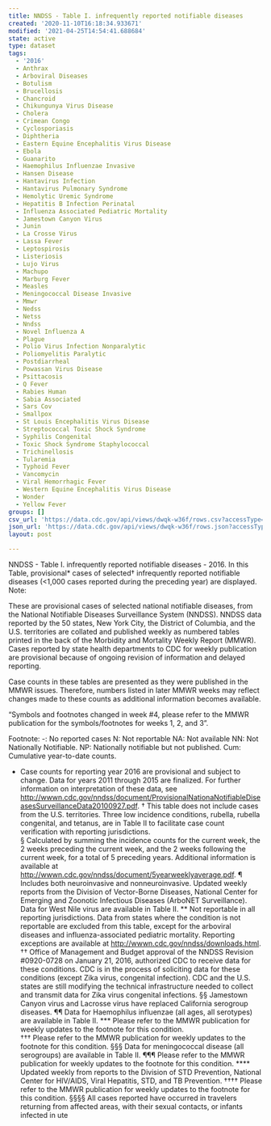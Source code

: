 ```yaml
---
title: NNDSS - Table I. infrequently reported notifiable diseases
created: '2020-11-10T16:18:34.933671'
modified: '2021-04-25T14:54:41.688684'
state: active
type: dataset
tags:
  - '2016'
  - Anthrax
  - Arboviral Diseases
  - Botulism
  - Brucellosis
  - Chancroid
  - Chikungunya Virus Disease
  - Cholera
  - Crimean Congo
  - Cyclosporiasis
  - Diphtheria
  - Eastern Equine Encephalitis Virus Disease
  - Ebola
  - Guanarito
  - Haemophilus Influenzae Invasive
  - Hansen Disease
  - Hantavirus Infection
  - Hantavirus Pulmonary Syndrome
  - Hemolytic Uremic Syndrome
  - Hepatitis B Infection Perinatal
  - Influenza Associated Pediatric Mortality
  - Jamestown Canyon Virus
  - Junin
  - La Crosse Virus
  - Lassa Fever
  - Leptospirosis
  - Listeriosis
  - Lujo Virus
  - Machupo
  - Marburg Fever
  - Measles
  - Meningococcal Disease Invasive
  - Mmwr
  - Nedss
  - Netss
  - Nndss
  - Novel Influenza A
  - Plague
  - Polio Virus Infection Nonparalytic
  - Poliomyelitis Paralytic
  - Postdiarrheal
  - Powassan Virus Disease
  - Psittacosis
  - Q Fever
  - Rabies Human
  - Sabia Associated
  - Sars Cov
  - Smallpox
  - St Louis Encephalitis Virus Disease
  - Streptococcal Toxic Shock Syndrome
  - Syphilis Congenital
  - Toxic Shock Syndrome Staphylococcal
  - Trichinellosis
  - Tularemia
  - Typhoid Fever
  - Vancomycin
  - Viral Hemorrhagic Fever
  - Western Equine Encephalitis Virus Disease
  - Wonder
  - Yellow Fever
groups: []
csv_url: 'https://data.cdc.gov/api/views/dwqk-w36f/rows.csv?accessType=DOWNLOAD'
json_url: 'https://data.cdc.gov/api/views/dwqk-w36f/rows.json?accessType=DOWNLOAD'
layout: post

---
```

NNDSS - Table I. infrequently reported notifiable diseases - 2016.  In this Table, provisional* cases of selected† infrequently reported notifiable diseases (<1,000 cases reported during the preceding year) are displayed.  
Note:

These are provisional cases of selected national notifiable diseases, from the National Notifiable Diseases Surveillance System (NNDSS). NNDSS data reported by the 50 states, New York City, the District of Columbia, and the U.S. territories are collated and published weekly as numbered tables printed in the back of the Morbidity and Mortality Weekly Report (MMWR). Cases reported by state health departments to CDC for weekly publication are provisional because of ongoing revision of information and delayed reporting. 

Case counts in these tables are presented as they were published in the MMWR issues. Therefore, numbers listed in later MMWR weeks may reflect changes made to these counts as additional information becomes available. 

“Symbols and footnotes changed in week #4, please refer to the MMWR publication for the symbols/footnotes for weeks 1, 2, and 3”.

Footnote:
-: No reported cases    N: Not reportable    NA: Not available NN: Not Nationally Notifiable.  NP:  Nationally notifiable but not published.    Cum: Cumulative year-to-date counts.
* Case counts for reporting year 2016 are provisional and subject to change.  Data for years 2011 through 2015 are finalized. For further information on interpretation of these data, see http://wwwn.cdc.gov/nndss/document/ProvisionalNationaNotifiableDiseasesSurveillanceData20100927.pdf. 
† This table does not include cases from the U.S. territories. Three low incidence conditions, rubella, rubella congenital, and tetanus, are in Table II to facilitate case count verification with reporting jurisdictions.  
§ Calculated by summing the incidence counts for the current week, the 2 weeks preceding the current week, and the 2 weeks following the current week, for a total of 5 preceding years.  Additional information is available at http://wwwn.cdc.gov/nndss/document/5yearweeklyaverage.pdf. 
¶ Includes both neuroinvasive and nonneuroinvasive. Updated weekly reports from the Division of Vector-Borne Diseases, National Center for Emerging and Zoonotic Infectious Diseases (ArboNET Surveillance). Data for West Nile virus are available in Table II. 
** Not reportable in all reporting jurisdictions. Data from states where the condition is not reportable are excluded from this table, except for the arboviral diseases and influenza-associated pediatric mortality. Reporting exceptions are available at http://wwwn.cdc.gov/nndss/downloads.html.
†† Office of Management and Budget approval of the NNDSS Revision #0920-0728 on January 21, 2016, authorized CDC to receive data for these conditions. CDC is in the process
of soliciting data for these conditions (except Zika virus, congenital infection). CDC and the U.S. states are still modifying the technical infrastructure needed to collect and transmit data for Zika virus congenital infections.
§§ Jamestown Canyon virus and Lacrosse virus have replaced California serogroup diseases.
¶¶ Data for Haemophilus influenzae (all ages, all serotypes) are available in Table II.
***  Please refer to the MMWR publication for weekly updates to the footnote for this condition.  
††† Please refer to the MMWR publication for weekly updates to the footnote for this condition. 
§§§ Data for meningococcal disease (all serogroups) are available in Table II. 
¶¶¶ Please refer to the MMWR publication for weekly updates to the footnote for this condition. 
**** Updated weekly from reports to the Division of STD Prevention, National Center for HIV/AIDS, Viral Hepatitis, STD, and TB Prevention. 
†††† Please refer to the MMWR publication for weekly updates to the footnote for this condition. 
§§§§ All cases reported have occurred in travelers returning from affected areas, with their sexual contacts, or infants infected in ute
